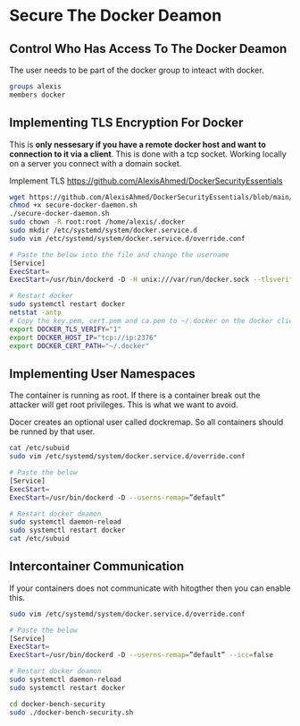 # Secure The Docker Deamon

## Control Who Has Access To The Docker Deamon

The user needs to be part of the docker group to inteact with docker.  

```bash
groups alexis
members docker
```

## Implementing TLS Encryption For Docker

This is **only nessesary if you have a remote docker host and want to connection to it via a client**. This is done with a tcp socket. Working locally on a server you connect with a domain socket.  

Implement TLS <https://github.com/AlexisAhmed/DockerSecurityEssentials>  

```bash
wget https://github.com/AlexisAhmed/DockerSecurityEssentials/blob/main/Docker-TLS-Authentication/secure-docker-daemon.sh
chmod +x secure-docker-daemon.sh
./secure-docker-daemon.sh
sudo chown -R root:root /home/alexis/.docker
sudo mkdir /etc/systemd/system/docker.service.d
sudo vim /etc/systemd/system/docker.service.d/override.conf

# Paste the below into the file and change the username
[Service]
ExecStart=
ExecStart=/usr/bin/dockerd -D -H unix:///var/run/docker.sock --tlsverify --tlscert=/home/<user>/.docker/server-cert.pem --tlscacert=/home/<user>/.docker/ca.pem --tlskey=/home/<user>/.docker/server-key.pem -H tcp://0.0.0.0:2376

# Restart docker
sudo systemctl restart docker
netstat -antp
# Copy the key.pem, cert.pem and ca.pem to ~/.docker on the docker client and on the client(locally) set the following env variables
export DOCKER_TLS_VERIFY="1"
export DOCKER_HOST_IP="tcp://ip:2376"
export DOCKER_CERT_PATH="~/.docker"
```

## Implementing User Namespaces

The container is running as root. If there is a container break out the attacker will get root privileges. This is what we want to avoid.  

Docer creates an optional user called dockremap. So all containers should be runned by that user.  

```bash
cat /etc/subuid
sudo vim /etc/systemd/system/docker.service.d/override.conf

# Paste the below 
[Service]
ExecStart=
ExecStart=/usr/bin/dockerd -D --userns-remap=”default”

# Restart docker deamon
sudo systemctl daemon-reload
sudo systemctl restart docker
cat /etc/subuid
```

## Intercontainer Communication

If your containers does not communicate with hitogther then you can enable this.  

```bash
sudo vim /etc/systemd/system/docker.service.d/override.conf

# Paste the below 
[Service]
ExecStart=
ExecStart=/usr/bin/dockerd -D --userns-remap=”default” --icc=false

# Restart docker deamon
sudo systemctl daemon-reload
sudo systemctl restart docker

cd docker-bench-security
sudo ./docker-bench-security.sh
```
